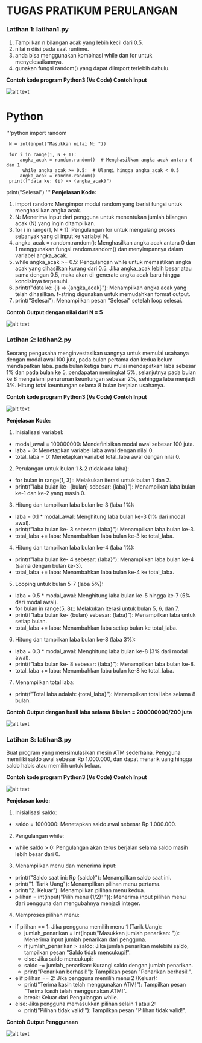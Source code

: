 # TUGAS PRATIKUM PERULANGAN

### Latihan 1: latihan1.py
1.	Tampilkan n bilangan acak yang lebih kecil dari 0.5.
2.	nilai n diisi pada saat runtime.
3.	anda bisa menggunakan kombinasi while dan for untuk menyelesaikannya.
4.	gunakan fungsi random() yang dapat diimport terlebih dahulu.

**Contoh kode program Python3 (Vs Code)**
**Contoh Input**

 ![alt text](image.png)

# Python
'''python
     import random

     N = int(input("Masukkan nilai N: "))

     for i in range(1, N + 1):
         angka_acak = random.random()  # Menghasilkan angka acak antara 0 dan 1
          while angka_acak >= 0.5:  # Ulangi hingga angka_acak < 0.5
         angka_acak = random.random()
     print(f"data ke: {i} => {angka_acak}")
 print("Selesai")
'''
**Penjelasan Kode:**
1.	import random: Mengimpor modul random yang berisi fungsi untuk menghasilkan angka acak.
2.	N: Menerima input dari pengguna untuk menentukan jumlah bilangan acak (N) yang ingin ditampilkan. 
3.	for i in range(1, N + 1): Pengulangan for untuk mengulang proses sebanyak yang di input ke variabel N.
4.	angka_acak = random.random(): Menghasilkan angka acak antara 0 dan 1 menggunakan fungsi random.random() dan menyimpannya dalam variabel angka_acak.
5.	while angka_acak >= 0.5: Pengulangan while untuk memastikan angka acak yang dihasilkan kurang dari 0.5. Jika angka_acak lebih besar atau sama dengan 0.5, maka akan di-generate angka acak baru hingga kondisinya terpenuhi.
6.	print(f"data ke: {i} => {angka_acak}"): Menampilkan angka acak yang telah dihasilkan. f-string digunakan untuk memudahkan format output.
7.	print("Selesai"): Menampilkan pesan "Selesai" setelah loop selesai.

**Contoh Output dengan nilai dari N = 5**

 ![alt text](image-1.png)

### Latihan 2: latihan2.py 
Seorang pengusaha menginvestasikan uangnya untuk memulai usahanya dengan modal awal 100 juta, pada bulan pertama dan kedua belum mendapatkan laba. pada bulan ketiga baru mulai mendapatkan laba sebesar 1% dan pada bulan ke 5, pendapatan meningkat 5%, selanjutnya pada bulan ke 8 mengalami penurunan keuntungan sebesar 2%, sehingga laba menjadi 3%. Hitung total keuntungan selama 8 bulan berjalan usahanya.

**Contoh kode program Python3 (Vs Code)**
**Contoh Input**

 ![alt text](image-2.png)

**Penjelasan Kode:**
1.	Inisialisasi variabel:
 * modal_awal = 100000000: Mendefinisikan modal awal sebesar 100 juta.
 * laba = 0: Menetapkan variabel laba awal dengan nilai 0.
 * total_laba = 0: Menetapkan variabel total_laba awal dengan nilai 0.
2.	Perulangan untuk bulan 1 & 2 (tidak ada laba):
 * for bulan in range(1, 3):: Melakukan iterasi untuk bulan 1 dan 2.
 * print(f"laba bulan ke- {bulan} sebesar: {laba}"): Menampilkan laba bulan ke-1 dan ke-2 yang masih 0.
3.	Hitung dan tampilkan laba bulan ke-3 (laba 1%):
 * laba = 0.1 * modal_awal: Menghitung laba bulan ke-3 (1% dari modal awal).
 * print(f"laba bulan ke- 3 sebesar: {laba}"): Menampilkan laba bulan ke-3.
 * total_laba += laba: Menambahkan laba bulan ke-3 ke total_laba.
4.	Hitung dan tampilkan laba bulan ke-4 (laba 1%):
 * print(f"laba bulan ke- 4 sebesar: {laba}"): Menampilkan laba bulan ke-4 (sama dengan bulan ke-3).
 * total_laba += laba: Menambahkan laba bulan ke-4 ke total_laba.
5.	Looping untuk bulan 5-7 (laba 5%):
 * laba = 0.5 * modal_awal: Menghitung laba bulan ke-5 hingga ke-7 (5% dari modal awal).
 * for bulan in range(5, 8):: Melakukan iterasi untuk bulan 5, 6, dan 7.
 * print(f"laba bulan ke- {bulan} sebesar: {laba}"): Menampilkan laba untuk setiap bulan.
 * total_laba += laba: Menambahkan laba setiap bulan ke total_laba.
6.	Hitung dan tampilkan laba bulan ke-8 (laba 3%):
 * laba = 0.3 * modal_awal: Menghitung laba bulan ke-8 (3% dari modal awal).
 * print(f"laba bulan ke- 8 sebesar: {laba}"): Menampilkan laba bulan ke-8.
 * total_laba += laba: Menambahkan laba bulan ke-8 ke total_laba.
7.	Menampilkan total laba:
 * print(f"Total laba adalah: {total_laba}"): Menampilkan total laba selama 8 bulan.

**Contoh Output dengan hasil laba selama 8 bulan = 200000000/200 juta**

 ![alt text](image-3.png)

### Latihan 3: latihan3.py 
Buat program yang mensimulasikan mesin ATM sederhana. Pengguna memiliki saldo awal sebesar Rp 1.000.000, dan dapat menarik uang hingga saldo habis atau memilih untuk keluar.

**Contoh kode program Python3 (Vs Code)**
**Contoh Input**

 ![alt text](image-4.png)
 
**Penjelasan kode:**
1.	Inisialisasi saldo:
 * saldo = 1000000: Menetapkan saldo awal sebesar Rp 1.000.000.
2.	Pengulangan while:
 * while saldo > 0: Pengulangan akan terus berjalan selama saldo masih lebih besar dari 0.
3.	Menampilkan menu dan menerima input:
 * print(f"Saldo saat ini: Rp {saldo}"): Menampilkan saldo saat ini.
 * print("1. Tarik Uang"): Menampilkan pilihan menu pertama.
 * print("2. Keluar"): Menampilkan pilihan menu kedua.
 * pilihan = int(input("Pilih menu (1/2): ")): Menerima input pilihan menu dari pengguna dan mengubahnya menjadi integer.
4.	Memproses pilihan menu:
 * if pilihan == 1: Jika pengguna memilih menu 1 (Tarik Uang): 
     * jumlah_penarikan = int(input("Masukkan jumlah penarikan: ")): Menerima input jumlah penarikan dari pengguna.
     * if jumlah_penarikan > saldo: Jika jumlah penarikan melebihi saldo, tampilkan pesan "Saldo tidak mencukupi!".
     * else: Jika saldo mencukupi: 
     * saldo -= jumlah_penarikan: Kurangi saldo dengan jumlah penarikan.
     * print("Penarikan berhasil!"): Tampilkan pesan "Penarikan berhasil!".
 * elif pilihan == 2: Jika pengguna memilih menu 2 (Keluar): 
     * print("Terima kasih telah menggunakan ATM!"): Tampilkan pesan "Terima kasih telah menggunakan ATM!".
     * break: Keluar dari Pengulangan while.
 * else: Jika pengguna memasukkan pilihan selain 1 atau 2: 
     * print("Pilihan tidak valid!"): Tampilkan pesan "Pilihan tidak valid!".

**Contoh Output Penggunaan**
 
![alt text](image-5.png)
